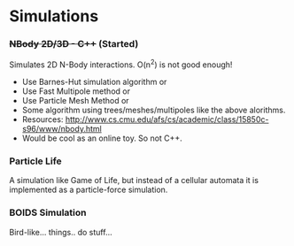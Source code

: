 # Simulations

### ~~NBody 2D/3D - C++~~ (Started)
Simulates 2D N-Body interactions. O(n<sup>2</sup>) is not good enough!
- Use Barnes-Hut simulation algorithm or
- Use Fast Multipole method or
- Use Particle Mesh Method or
- Some algorithm using trees/meshes/multipoles like the above alorithms.
- Resources: http://www.cs.cmu.edu/afs/cs/academic/class/15850c-s96/www/nbody.html
- Would be cool as an online toy. So not C++.
### Particle Life
A simulation like Game of Life, but instead of a cellular automata it is implemented as a particle-force simulation.
### BOIDS Simulation
Bird-like... things.. do stuff...
